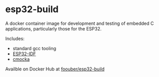 # esp32-build

A docker container image for development and testing of embedded C applications, particularly those for the ESP32.

Includes:
*   standard gcc tooling
*   [ESP32-IDF](https://github.com/espressif/esp-idf)
*   [cmocka](https://cmocka.org)

Availble on Docker Hub at [foouber/esp32-build](https://hub.docker.com/r/foouber/esp32-build/)
